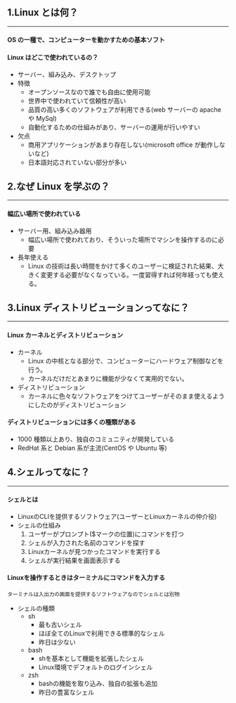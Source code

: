 ## 1.Linux とは何？
----

#### OS の一種で、コンピューターを動かすための基本ソフト

#### Linux はどこで使われているの？

- サーバー、組み込み、デスクトップ
- 特徴
  - オープンソースなので誰でも自由に使用可能
  - 世界中で使われていて信頼性が高い
  - 品質の高い多くのソフトウェアが利用できる(web サーバーの apache や MySql)
  - 自動化するための仕組みがあり、サーバーの運用が行いやすい
- 欠点
  - 商用アプリケーションがあまり存在しない(microsoft office が動作しないなど)
  - 日本語対応されていない部分が多い

## 2.なぜ Linux を学ぶの？
----

#### 幅広い場所で使われている

- サーバー用、組み込み器用
  - 幅広い場所で使われており、そういった場所でマシンを操作するのに必要
- 長年使える
  - Linux の技術は長い時間をかけて多くのユーザーに検証された結果、大きく変更する必要がなくなっている。一度習得すれば何年経っても使える。

## 3.Linux ディストリビューションってなに？
----

#### Linux カーネルとディストリビューション

- カーネル
  - Linux の中核となる部分で、コンピューターにハードウェア制御などを行う。
  - カーネルだけだとあまりに機能が少なくて実用的でない。
- ディストリビューション
  - カーネルに色々なソフトウェアをつけてユーザーがそのまま使えるようにしたのがディストリビューション

#### ディストリビューションには多くの種類がある

- 1000 種類以上あり、独自のコミュニティが開発している
- RedHat 系と Debian 系が主流(CentOS や Ubuntu 等)

## 4.シェルってなに？
----

#### シェルとは
- LinuxのCLIを提供するソフトウェア(ユーザーとLinuxカーネルの仲介役)
- シェルの仕組み
  1. ユーザーがプロンプト($マークの位置)にコマンドを打つ
  2. シェルが入力された名前のコマンドを探す
  3. Linuxカーネルが見つかったコマンドを実行する
  4. シェルが実行結果を画面表示する

#### Linuxを操作するときはターミナルにコマンドを入力する
`ターミナルは入出力の画面を提供するソフトウェアなのでシェルとは別物`

- シェルの種類
  - sh
    - 最も古いシェル
    - ほぼ全てのLinuxで利用できる標準的なシェル
    - 昨日は少ない
  - bash
    - shを基本として機能を拡張したシェル
    - Linux環境でデフォルトのログインシェル
  - zsh
    - bashの機能を取り込み、独自の拡張も追加
    - 昨日の豊富なシェル
    